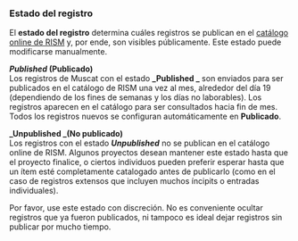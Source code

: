 ### Estado del registro

El **estado del registro** determina cuáles registros se publican en el [catálogo online de RISM](https://opac.rism.info/index.php?id=4) y, por ende, son visibles públicamente. Este estado puede modificarse manualmente.

**_Published_ (Publicado)**  
Los registros de Muscat con el estado  **_Published _** son enviados para ser publicados en el catálogo de RISM una vez al mes, alrededor del día 19 (dependiendo de los fines de semanas y los días no laborables). Los registros aparecen en el catálogo para ser consultados hacia fin de mes. Todos los registros nuevos se configuran automáticamente en **Publicado**.

**_Unpublished _(No publicado)**  
Los registros con el estado  **_Unpublished_**  no se publican en el catálogo online de RISM. Algunos proyectos desean mantener este estado hasta que el proyecto finalice, o ciertos individuos pueden preferir esperar hasta que un ítem esté completamente catalogado antes de publicarlo (como en el caso de registros extensos que incluyen muchos íncipits o entradas individuales).

Por favor, use este estado con discreción. No es conveniente ocultar registros que ya fueron publicados, ni tampoco es ideal dejar registros sin publicar por mucho tiempo.
